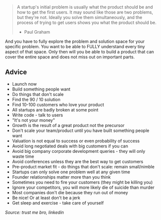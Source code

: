 
> A startup's initial problem is usually what the product should be and how to get the first users. It may sound like those are two problems, but they're not. Ideally you solve them simultaneously, and the process of trying to get users shows you what the product should be.
> - Paul Graham


And you have to fully explore the problem and solution space for your specific problem. You want to be able to FULLY understand every tiny aspect of that space. Only then will you be able to build a product that can cover the entire space and does not miss out on important parts.


## Advice 

- Launch now
- ﻿﻿Build something people want
- ﻿﻿Do things that don't scale
- ﻿﻿Find the 90 / 10 solution
- ﻿﻿Find 10-100 customers who love your product
- ﻿﻿All startups are badly broken at some point
- ﻿﻿Write code - talk to users
- ﻿﻿"It's not your money"
- ﻿﻿Growth is the result of a great product not the precursor
- ﻿﻿Don't scale your team/product until you have built something people want
- ﻿﻿Valuation is not equal to success or even probability of success
- ﻿﻿Avoid long negotiated deals with big customers if you can
- ﻿﻿Avoid big company corporate development queries - they will only waste time
- ﻿﻿Avoid conferences unless they are the best way to get customers
- ﻿﻿Pre-product market fit - do things that don't scale: remain small/nimble
- ﻿﻿Startups can only solve one problem well at any given time
- ﻿﻿Founder relationships matter more than you think
- ﻿﻿Sometimes you need to fire your customers (they might be killing you)
- ﻿﻿Ignore your competitors, you will more likely die of suicide than murder
- ﻿﻿Most companies don't die because they run out of money
- ﻿﻿Be nice! Or at least don't be a jerk
- ﻿﻿Get sleep and exercise - take care of yourself

*Source: trust me bro, linkedin*

